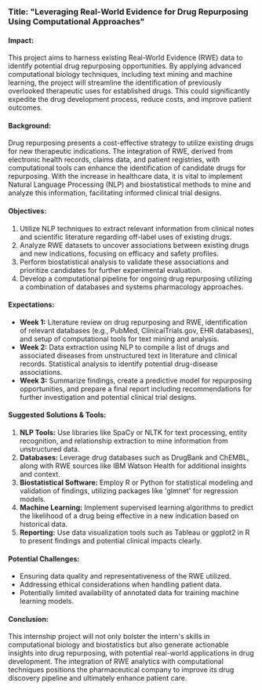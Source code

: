 ### Title: "Leveraging Real-World Evidence for Drug Repurposing Using Computational Approaches"

#### Impact:
This project aims to harness existing Real-World Evidence (RWE) data to identify potential drug repurposing opportunities. By applying advanced computational biology techniques, including text mining and machine learning, the project will streamline the identification of previously overlooked therapeutic uses for established drugs. This could significantly expedite the drug development process, reduce costs, and improve patient outcomes.

#### Background:
Drug repurposing presents a cost-effective strategy to utilize existing drugs for new therapeutic indications. The integration of RWE, derived from electronic health records, claims data, and patient registries, with computational tools can enhance the identification of candidate drugs for repurposing. With the increase in healthcare data, it is vital to implement Natural Language Processing (NLP) and biostatistical methods to mine and analyze this information, facilitating informed clinical trial designs.

#### Objectives:
1. Utilize NLP techniques to extract relevant information from clinical notes and scientific literature regarding off-label uses of existing drugs.
2. Analyze RWE datasets to uncover associations between existing drugs and new indications, focusing on efficacy and safety profiles.
3. Perform biostatistical analysis to validate these associations and prioritize candidates for further experimental evaluation.
4. Develop a computational pipeline for ongoing drug repurposing utilizing a combination of databases and systems pharmacology approaches.

#### Expectations:
- **Week 1:** Literature review on drug repurposing and RWE, identification of relevant databases (e.g., PubMed, ClinicalTrials.gov, EHR databases), and setup of computational tools for text mining and analysis.
- **Week 2:** Data extraction using NLP to compile a list of drugs and associated diseases from unstructured text in literature and clinical records. Statistical analysis to identify potential drug-disease associations.
- **Week 3:** Summarize findings, create a predictive model for repurposing opportunities, and prepare a final report including recommendations for further investigation and potential clinical trial designs.

#### Suggested Solutions & Tools:
1. **NLP Tools:** Use libraries like SpaCy or NLTK for text processing, entity recognition, and relationship extraction to mine information from unstructured data.
2. **Databases:** Leverage drug databases such as DrugBank and ChEMBL, along with RWE sources like IBM Watson Health for additional insights and context.
3. **Biostatistical Software:** Employ R or Python for statistical modeling and validation of findings, utilizing packages like 'glmnet' for regression models.
4. **Machine Learning:** Implement supervised learning algorithms to predict the likelihood of a drug being effective in a new indication based on historical data.
5. **Reporting:** Use data visualization tools such as Tableau or ggplot2 in R to present findings and potential clinical impacts clearly.

#### Potential Challenges:
- Ensuring data quality and representativeness of the RWE utilized.
- Addressing ethical considerations when handling patient data.
- Potentially limited availability of annotated data for training machine learning models.

#### Conclusion:
This internship project will not only bolster the intern's skills in computational biology and biostatistics but also generate actionable insights into drug repurposing, with potential real-world applications in drug development. The integration of RWE analytics with computational techniques positions the pharmaceutical company to improve its drug discovery pipeline and ultimately enhance patient care.